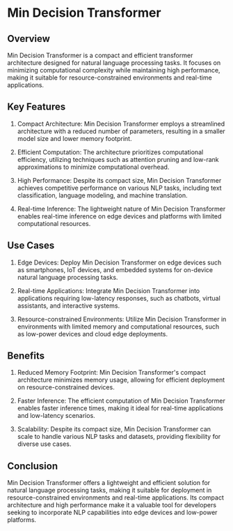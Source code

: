 # Min Decision Transformer

## Overview

Min Decision Transformer is a compact and efficient transformer architecture designed for natural language processing tasks. It focuses on minimizing computational complexity while maintaining high performance, making it suitable for resource-constrained environments and real-time applications.

## Key Features

1) Compact Architecture: Min Decision Transformer employs a streamlined architecture with a reduced number of parameters, resulting in a smaller model size and lower memory footprint.

2) Efficient Computation: The architecture prioritizes computational efficiency, utilizing techniques such as attention pruning and low-rank approximations to minimize computational overhead.

3) High Performance: Despite its compact size, Min Decision Transformer achieves competitive performance on various NLP tasks, including text classification, language modeling, and machine translation.

4) Real-time Inference: The lightweight nature of Min Decision Transformer enables real-time inference on edge devices and platforms with limited computational resources.

## Use Cases

1) Edge Devices: Deploy Min Decision Transformer on edge devices such as smartphones, IoT devices, and embedded systems for on-device natural language processing tasks.

2) Real-time Applications: Integrate Min Decision Transformer into applications requiring low-latency responses, such as chatbots, virtual assistants, and interactive systems.

3) Resource-constrained Environments: Utilize Min Decision Transformer in environments with limited memory and computational resources, such as low-power devices and cloud edge deployments.

## Benefits

1) Reduced Memory Footprint: Min Decision Transformer's compact architecture minimizes memory usage, allowing for efficient deployment on resource-constrained devices.

2) Faster Inference: The efficient computation of Min Decision Transformer enables faster inference times, making it ideal for real-time applications and low-latency scenarios.

3) Scalability: Despite its compact size, Min Decision Transformer can scale to handle various NLP tasks and datasets, providing flexibility for diverse use cases.

## Conclusion

Min Decision Transformer offers a lightweight and efficient solution for natural language processing tasks, making it suitable for deployment in resource-constrained environments and real-time applications. Its compact architecture and high performance make it a valuable tool for developers seeking to incorporate NLP capabilities into edge devices and low-power platforms.
